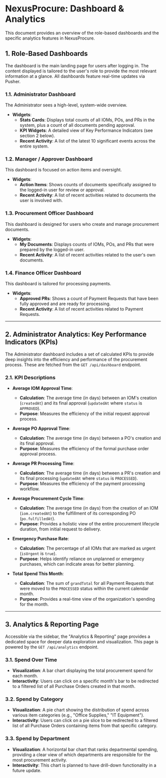# NexusProcure: Dashboard & Analytics

This document provides an overview of the role-based dashboards and the specific analytics features in NexusProcure.

## 1. Role-Based Dashboards

The dashboard is the main landing page for users after logging in. The content displayed is tailored to the user's role to provide the most relevant information at a glance. All dashboards feature real-time updates via Pusher.

### 1.1. Administrator Dashboard

The Administrator sees a high-level, system-wide overview.
*   **Widgets**:
    *   **Stats Cards**: Displays total counts of all IOMs, POs, and PRs in the system, plus a count of all documents pending approval.
    *   **KPI Widgets**: A detailed view of Key Performance Indicators (see section 2 below).
    *   **Recent Activity**: A list of the latest 10 significant events across the entire system.

### 1.2. Manager / Approver Dashboard

This dashboard is focused on action items and oversight.
*   **Widgets**:
    *   **Action Items**: Shows counts of documents specifically assigned to the logged-in user for review or approval.
    *   **Recent Activity**: A list of recent activities related to documents the user is involved with.

### 1.3. Procurement Officer Dashboard

This dashboard is designed for users who create and manage procurement documents.
*   **Widgets**:
    *   **My Documents**: Displays counts of IOMs, POs, and PRs that were prepared by the logged-in user.
    *   **Recent Activity**: A list of recent activities related to the user's own documents.

### 1.4. Finance Officer Dashboard

This dashboard is tailored for processing payments.
*   **Widgets**:
    *   **Approved PRs**: Shows a count of Payment Requests that have been fully approved and are ready for processing.
    *   **Recent Activity**: A list of recent activities related to Payment Requests.

---

## 2. Administrator Analytics: Key Performance Indicators (KPIs)

The Administrator dashboard includes a set of calculated KPIs to provide deep insights into the efficiency and performance of the procurement process. These are fetched from the `GET /api/dashboard` endpoint.

### 2.1. KPI Descriptions

*   **Average IOM Approval Time**:
    *   **Calculation**: The average time (in days) between an IOM's creation (`createdAt`) and its final approval (`updatedAt` where `status` is `APPROVED`).
    *   **Purpose**: Measures the efficiency of the initial request approval process.

*   **Average PO Approval Time**:
    *   **Calculation**: The average time (in days) between a PO's creation and its final approval.
    *   **Purpose**: Measures the efficiency of the formal purchase order approval process.

*   **Average PR Processing Time**:
    *   **Calculation**: The average time (in days) between a PR's creation and its final processing (`updatedAt` where `status` is `PROCESSED`).
    *   **Purpose**: Measures the efficiency of the payment processing workflow.

*   **Average Procurement Cycle Time**:
    *   **Calculation**: The average time (in days) from the creation of an IOM (`iom.createdAt`) to the fulfillment of its corresponding PO (`po.fulfilledAt`).
    *   **Purpose**: Provides a holistic view of the entire procurement lifecycle duration, from initial request to delivery.

*   **Emergency Purchase Rate**:
    *   **Calculation**: The percentage of all IOMs that are marked as urgent (`isUrgent` is `true`).
    *   **Purpose**: Helps identify reliance on unplanned or emergency purchases, which can indicate areas for better planning.

*   **Total Spend This Month**:
    *   **Calculation**: The sum of `grandTotal` for all Payment Requests that were moved to the `PROCESSED` status within the current calendar month.
    *   **Purpose**: Provides a real-time view of the organization's spending for the month.

---

## 3. Analytics & Reporting Page

Accessible via the sidebar, the "Analytics & Reporting" page provides a dedicated space for deeper data exploration and visualization. This page is powered by the `GET /api/analytics` endpoint.

### 3.1. Spend Over Time

*   **Visualization**: A bar chart displaying the total procurement spend for each month.
*   **Interactivity**: Users can click on a specific month's bar to be redirected to a filtered list of all Purchase Orders created in that month.

### 3.2. Spend by Category

*   **Visualization**: A pie chart showing the distribution of spend across various item categories (e.g., "Office Supplies," "IT Equipment").
*   **Interactivity**: Users can click on a pie slice to be redirected to a filtered list of all Purchase Orders containing items from that specific category.

### 3.3. Spend by Department

*   **Visualization**: A horizontal bar chart that ranks departmental spending, providing a clear view of which departments are responsible for the most procurement activity.
*   **Interactivity**: This chart is planned to have drill-down functionality in a future update.